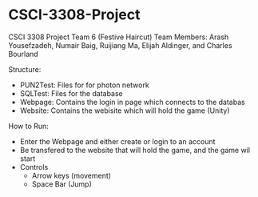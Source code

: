# CSCI-3308-Project
CSCI 3308 Project Team 6 (Festive Haircut)
Team Members: Arash Yousefzadeh, Numair Baig, Ruijiang Ma, Elijah Aldinger, and Charles Bourland

Structure:
  - PUN2Test: Files for for photon network
  - SQLTest: Files for the database
  - Webpage: Contains the login in page which connects to the databas
  - Website: Contains the webisite which will hold the game (Unity)
  
 How to Run:
  - Enter the Webpage and either create or login to an account
  - Be transfered to the website that will hold the game, and the game wil start
  - Controls
    - Arrow keys (movement)
    - Space Bar (Jump)
